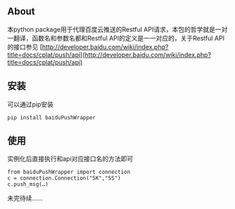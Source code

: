 About
---
本python package用于代理百度云推送的Restful API请求，本包的哲学就是一对一翻译，函数名和参数名都和Restful API的定义是一一对应的，关于Restful API的接口参见 [http://developer.baidu.com/wiki/index.php?title=docs/cplat/push/api](http://developer.baidu.com/wiki/index.php?title=docs/cplat/push/api)

安装
---
可以通过pip安装

    pip install baiduPushWrapper
    
使用
---
实例化后直接执行和api对应接口名的方法即可

    from baiduPushWrapper import connection
    c = connection.Connection("SK","SS")
    c.push_msg(…)
    
未完待续……
